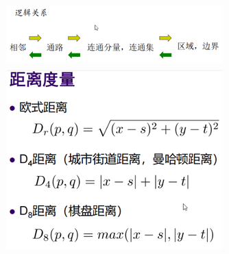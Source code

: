 ![](../photo/Pasted%20image%2020240708152059.png)


![](../photo/Pasted%20image%2020240708154601.png)
